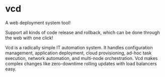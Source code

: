 # vcd

A web deployment system tool!

Support all kinds of code release and rollback, which can be done through the web with one click!

Vcd is a radically simple IT automation system. It handles configuration management, application deployment, cloud provisioning, ad-hoc task execution, network automation, and multi-node orchestration. Vcd makes complex changes like zero-downtime rolling updates with load balancers easy.
